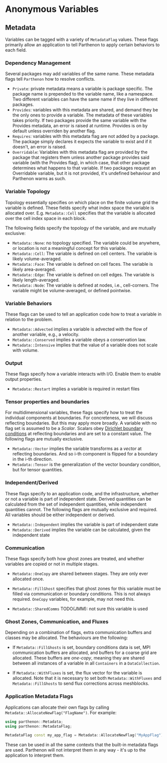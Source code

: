 # Anonymous Variables

## Metadata

Variables can be tagged with a variety of `MetadataFlag` values. These flags
primarily allow an application to tell Parthenon to apply certain behaviors to
each field.

### Dependency Management

Several packages may add variables of the same name. These metadata
flags tell `Parthenon` how to resolve conflicts.

- `Private`: private metadata means a variable is package
  specific. The package name is prepended to the variable name, like a
  namespace. Two different variables can have the same name if they
  live in different packages.
- `Provides`: variables with this metadata are shared, and demand they
  be the only ones to provide a variable. The metadata of these
  variables takes priority. If two packages provide the same variable
  with the Provides metadata, an error is raised at runtime. Provides
  is on by default unless overriden by another flag.
- `Requires`: variables with this metadata flag are not added by a
  package. The package simply declares it expects the variable to
  exist and if it doesn't, an error is raised.
- `Overridable`: Variables with this metadata flag are provided by the
  package that registers them unless another package provides said
  variable (with the Provides flag), in which case, that other package
  determines what happens to that variable. If two packages request an
  Overridable variable, but it is not provided, it's undefined
  behaviour and Parthenon warns as such.

### Variable Topology

Topology essentially specifies on which place on the finite volume
grid the variable is defined. These fields specify what index space
the variable is allocated over. E.g.  `Metadata::Cell` specifies that
the variable is allocated over the cell index space in each block.

The following fields specify the topology of the variable, and are
mutually exclusive:

- `Metadata::None`: no topology specified. The variable could be
  anywhere, or location is not a meaningful concept for this variable.
- `Metadata::Cell`: The variable is defined on cell centers. The
  variable is likely volume-averaged.
- `Metadata::Face`: The variable is defined on cell faces. The
  variable is likely area-averaged.
- `Metadata::Edge`: The variable is defined on cell edges. The
  variable is likely length-averaged.
- `Metadata::Node`: The variable is defined at nodes, i.e.,
  cell-corners. The variable might be volume-averaged, or defined
  pointwise.

### Variable Behaviors

These flags can be used to tell an application code how to treat a
variable in relation to the problem.

- `Metadata::Advected` implies a variable is advected with the flow of
  another variable, e.g., a velocity.
- `Metadata::Conserved` implies a variable obeys a conservation law.
- `Metadata::Intensive` implies that the value of a variable does not
  scale with volume.

### Output

These flags specify how a variable interacts with I/O. Enable them to
enable output properties.

- `Metadata::Restart` implies a variable is required in restart files

### Tensor properties and boundaries

For multidimensional variables, these flags specify how to treat the
individual components at boundaries. For concreteness, we will discuss
reflecting boundaries. But this may apply more broadly. A variable
with no flag set is assumed to be a *Scalar*. Scalars obey
[Dirichlet boundary conditions](https://en.wikipedia.org/wiki/Dirichlet_boundary_condition)
at reflecting boundaries and are set to a constant value.
The following flags are mutually exclusive.

- `Metadata::Vector` implies the variable transforms as a *vector* at
  reflecting boundaries. And so i-th component is flipped for a
  boundary in the i-th direction.
- `Metadata::Tensor` is the generalization of the vector boundary
  condition, but for tensor quantities.

### Independent/Derived

These flags specify to an application code, and the infrastructure,
whether or not a variable is part of independent state. Derived
quantities can be calculated from the set of independent quantities,
while independent quantities cannot. The following flags are mutually
exclusive and required. All variables should be either independent or
derived.

- `Metadata::Independent` implies the variable is part of independent
  state
- `Metadata::Derived` implies the variable can be calculated, given
  the independent state

### Communication

These flags specify both how ghost zones are treated, and whether
variables are copied or not in multiple stages.

- `Metadata::OneCopy` are shared between stages. They are only ever
  allocated once.
- `Metadata::FillGhost` specifies that ghost zones for this variable
  must be filled via communication or boundary conditions. This is not
  always required. `OneCopy` variables, for example, may not need
  this.

- `Metadata::SharedComms` TODO(JMM): not sure this variable is used

### Ghost Zones, Communication, and Fluxes

Depending on a combination of flags, extra communication buffers and
classes may be allocated. The behaviours are the following:

- If `Metadata::FillGhosts` is set, boundary conditions data is set,
  MPI communication buffers are allocated, and buffers for a coarse
  grid are allocated. These buffers are *one-copy*, meaning they are
  shared between all instances of a variable in all `Containers` in a
  `DataCollection`.

- If `Metadata::WithFluxes` is set, the flux vector for the variable
  is allocated. Note that it is necessary to set both
  `Metadata::WithFluxes` and `Metadata::FillGhosts` to send flux
  corrections across meshblocks.

### Application Metadata Flags

Applications can allocate their own flags by calling
`Metadata::AllocateNewFlag("FlagName")`. For example:
```c++
using parthenon::Metadata;
using parthenon::MetadataFlag;

MetadataFlag const my_app_flag = Metadata::AllocateNewFlag("MyAppFlag");
```

These can be used in all the same contexts that the built-in metadata
flags are used. Parthenon will not interpret them in any way - it's up
to the application to interpret them.
